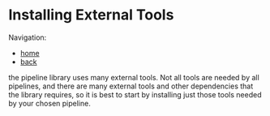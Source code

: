 Installing External Tools
=========================

Navigation:
* [home](../index.md)
* [back](getting-started.md)

the pipeline library uses many external tools. Not all tools are needed by all pipelines, and there are many external tools and other dependencies that the library requires, so it is best to start by installing just those tools needed by your chosen pipeline. 

